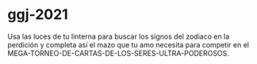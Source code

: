 # ggj-2021
Usa las luces de tu linterna para buscar los signos del zodiaco en la perdición y completa así el mazo que tu amo necesita para competir en el MEGA-TORNEO-DE-CARTAS-DE-LOS-SERES-ULTRA-PODEROSOS.
